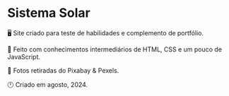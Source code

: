 # Sistema Solar

🖥️ Site criado para teste de habilidades e complemento de portfólio.

🎲 Feito com conhecimentos intermediários de HTML, CSS e um pouco de JavaScript.

🌌 Fotos retiradas do Pixabay & Pexels.

🕛 Criado em agosto, 2024.
